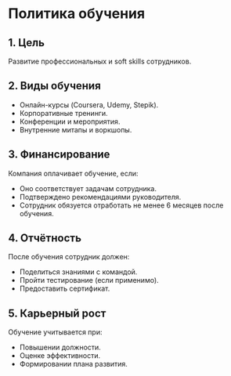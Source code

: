 # Политика обучения

## 1. Цель

Развитие профессиональных и soft skills сотрудников.

## 2. Виды обучения

- Онлайн-курсы (Coursera, Udemy, Stepik).
- Корпоративные тренинги.
- Конференции и мероприятия.
- Внутренние митапы и воркшопы.

## 3. Финансирование

Компания оплачивает обучение, если:
- Оно соответствует задачам сотрудника.
- Подтверждено рекомендациями руководителя.
- Сотрудник обязуется отработать не менее 6 месяцев после обучения.

## 4. Отчётность

После обучения сотрудник должен:
- Поделиться знаниями с командой.
- Пройти тестирование (если применимо).
- Предоставить сертификат.

## 5. Карьерный рост

Обучение учитывается при:
- Повышении должности.
- Оценке эффективности.
- Формировании плана развития.